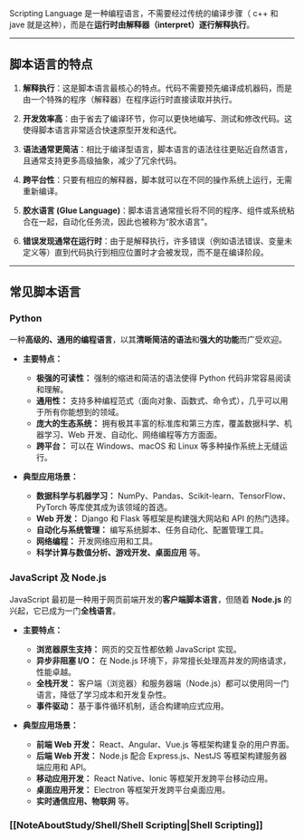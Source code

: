 Scripting Language 是一种编程语言，不需要经过传统的编译步骤（ c++ 和 jave 就是这种），而是在**运行时由解释器（interpret）逐行解释执行**。

---

## 脚本语言的特点
1. **解释执行**：这是脚本语言最核心的特点。代码不需要预先编译成机器码，而是由一个特殊的程序（解释器）在程序运行时直接读取并执行。

2. **开发效率高**：由于省去了编译环节，你可以更快地编写、测试和修改代码。这使得脚本语言非常适合快速原型开发和迭代。

3. **语法通常更简洁**：相比于编译型语言，脚本语言的语法往往更贴近自然语言，且通常支持更多高级抽象，减少了冗余代码。

4. **跨平台性**：只要有相应的解释器，脚本就可以在不同的操作系统上运行，无需重新编译。

5. **胶水语言 (Glue Language)**：脚本语言通常擅长将不同的程序、组件或系统粘合在一起，自动化任务流，因此也被称为“胶水语言”。

6. **错误发现通常在运行时**：由于是解释执行，许多错误（例如语法错误、变量未定义等）直到代码执行到相应位置时才会被发现，而不是在编译阶段。
---
## 常见脚本语言
### Python
一种**高级的、通用的编程语言**，以其**清晰简洁的语法**和**强大的功能**而广受欢迎。
- **主要特点：**
    - **极强的可读性：** 强制的缩进和简洁的语法使得 Python 代码非常容易阅读和理解。
    - **通用性：** 支持多种编程范式（面向对象、函数式、命令式），几乎可以用于所有你能想到的领域。
    - **庞大的生态系统：** 拥有极其丰富的标准库和第三方库，覆盖数据科学、机器学习、Web 开发、自动化、网络编程等方方面面。
    - **跨平台：** 可以在 Windows、macOS 和 Linux 等多种操作系统上无缝运行。
        
- **典型应用场景：**
    - **数据科学与机器学习：** NumPy、Pandas、Scikit-learn、TensorFlow、PyTorch 等库使其成为该领域的首选。
    - **Web 开发：** Django 和 Flask 等框架是构建强大网站和 API 的热门选择。
    - **自动化与系统管理：** 编写系统脚本、任务自动化、配置管理工具。
    - **网络编程：** 开发网络应用和工具。
    - **科学计算与数值分析、游戏开发、桌面应用** 等。

### JavaScript 及 Node.js
JavaScript 最初是一种用于网页前端开发的**客户端脚本语言**，但随着 **Node.js** 的兴起，它已成为一门**全栈语言**。
- **主要特点：**
    - **浏览器原生支持：** 网页的交互性都依赖 JavaScript 实现。
    - **异步非阻塞 I/O：** 在 Node.js 环境下，非常擅长处理高并发的网络请求，性能卓越。
    - **全栈开发：** 客户端（浏览器）和服务器端（Node.js）都可以使用同一门语言，降低了学习成本和开发复杂性。
    - **事件驱动：** 基于事件循环机制，适合构建响应式应用。
        
- **典型应用场景：**
    - **前端 Web 开发：** React、Angular、Vue.js 等框架构建复杂的用户界面。
    - **后端 Web 开发：** Node.js 配合 Express.js、NestJS 等框架构建服务器端应用和 API。
    - **移动应用开发：** React Native、Ionic 等框架开发跨平台移动应用。
    - **桌面应用开发：** Electron 等框架开发跨平台桌面应用。
    - **实时通信应用、物联网** 等。

### [[NoteAboutStudy/Shell/Shell Scripting|Shell Scripting]]
